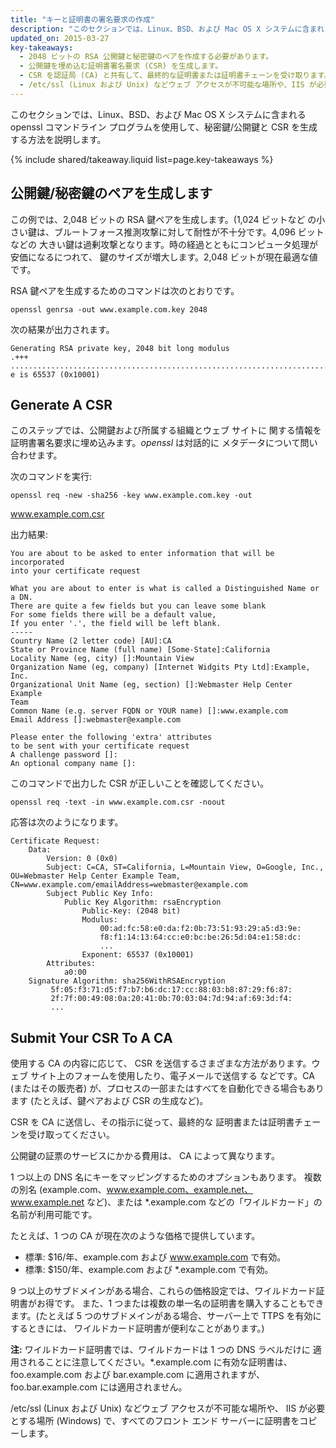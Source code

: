 ```yaml
---
title: "キーと証明書の署名要求の作成"
description: "このセクションでは、Linux、BSD、および Mac OS X システムに含まれる openssl コマンドライン プログラムを使用して、秘密鍵/公開鍵と CSR を生成する方法を説明します。"
updated_on: 2015-03-27
key-takeaways:
  - 2048 ビットの RSA 公開鍵と秘密鍵のペアを作成する必要があります。
  - 公開鍵を埋め込む証明書署名要求 (CSR) を生成します。
  - CSR を認証局 (CA) と共有して、最終的な証明書または証明書チェーンを受け取ります。
  - /etc/ssl (Linux および Unix) などウェブ アクセスが不可能な場所や、IIS が必要とする場所 (Windows) に、最終的な証明書をインストールします。
---
```


<p class="intro">
  このセクションでは、Linux、BSD、および Mac OS X システムに含まれる openssl コマンドライン プログラムを使用して、秘密鍵/公開鍵と CSR を生成する方法を説明します。
</p>

{% include shared/takeaway.liquid list=page.key-takeaways %}



## 公開鍵/秘密鍵のペアを生成します

この例では、2,048 ビットの RSA 鍵ペアを生成します。(1,024 ビットなど
の小さい鍵は、ブルートフォース推測攻撃に対して耐性が不十分です。4,096 ビットなどの
大きい鍵は過剰攻撃となります。時の経過とともにコンピュータ処理が安価になるにつれて、
鍵のサイズが増大します。2,048 ビットが現在最適な値です。

RSA 鍵ペアを生成するためのコマンドは次のとおりです。

    openssl genrsa -out www.example.com.key 2048

次の結果が出力されます。

    Generating RSA private key, 2048 bit long modulus
    .+++
    .......................................................................................+++
    e is 65537 (0x10001)

## Generate A CSR

このステップでは、公開鍵および所属する組織とウェブ サイトに
関する情報を証明書署名要求に埋め込みます。*openssl* は対話的に
メタデータについて問い合わせます。

次のコマンドを実行:

    openssl req -new -sha256 -key www.example.com.key -out
www.example.com.csr

出力結果:

    You are about to be asked to enter information that will be incorporated
    into your certificate request

    What you are about to enter is what is called a Distinguished Name or a DN.
    There are quite a few fields but you can leave some blank
    For some fields there will be a default value,
    If you enter '.', the field will be left blank.
    -----
    Country Name (2 letter code) [AU]:CA
    State or Province Name (full name) [Some-State]:California
    Locality Name (eg, city) []:Mountain View
    Organization Name (eg, company) [Internet Widgits Pty Ltd]:Example, Inc.
    Organizational Unit Name (eg, section) []:Webmaster Help Center Example
    Team
    Common Name (e.g. server FQDN or YOUR name) []:www.example.com
    Email Address []:webmaster@example.com

    Please enter the following 'extra' attributes
    to be sent with your certificate request
    A challenge password []:
    An optional company name []:

このコマンドで出力した CSR が正しいことを確認してください。

    openssl req -text -in www.example.com.csr -noout

応答は次のようになります。

    Certificate Request:
        Data:
            Version: 0 (0x0)
            Subject: C=CA, ST=California, L=Mountain View, O=Google, Inc.,
    OU=Webmaster Help Center Example Team,
    CN=www.example.com/emailAddress=webmaster@example.com
            Subject Public Key Info:
                Public Key Algorithm: rsaEncryption
                    Public-Key: (2048 bit)
                    Modulus:
                        00:ad:fc:58:e0:da:f2:0b:73:51:93:29:a5:d3:9e:
                        f8:f1:14:13:64:cc:e0:bc:be:26:5d:04:e1:58:dc:
                        ...
                    Exponent: 65537 (0x10001)
            Attributes:
                a0:00
        Signature Algorithm: sha256WithRSAEncryption
             5f:05:f3:71:d5:f7:b7:b6:dc:17:cc:88:03:b8:87:29:f6:87:
             2f:7f:00:49:08:0a:20:41:0b:70:03:04:7d:94:af:69:3d:f4:
             ...

## Submit Your CSR To A CA

使用する CA の内容に応じて、
CSR を送信するさまざまな方法があります。ウェブ サイト上のフォームを使用したり、電子メールで送信する
などです。CA (またはその販売者) が、プロセスの一部またはすべてを自動化できる場合もあります
 (たとえば、鍵ペアおよび CSR の生成など)。

CSR を CA に送信し、その指示に従って、最終的な
証明書または証明書チェーンを受け取ってください。

公開鍵の証票のサービスにかかる費用は、
CA によって異なります。

1 つ以上の DNS 名にキーをマッピングするためのオプションもあります。
複数の別名 (example.com、www.example.com、example.net、
www.example.net など)、または \*.example.com などの「ワイルドカード」の名前が利用可能です。

たとえば、1 つの CA が現在次のような価格で提供しています。

* 標準: $16/年、example.com および www.example.com で有効。
* 標準: $150/年、example.com および \*.example.com で有効。

9 つ以上のサブドメインがある場合、これらの価格設定では、ワイルドカード証明書がお得です。
また、1 つまたは複数の単一名の証明書を購入することもできます。(たとえば 
5 つのサブドメインがある場合、サーバー上で TTPS を有効にするときには、
ワイルドカード証明書が便利なことがあります。)

**注:** ワイルドカード証明書では、ワイルドカードは 1 つの DNS ラベルだけに
適用されることに注意してください。\*.example.com に有効な証明書は、
foo.example.com および bar.example.com に適用されますが、foo.bar.example.com には適用されません。

/etc/ssl (Linux および Unix) などウェブ アクセスが不可能な場所や、
IIS が必要とする場所 (Windows) で、すべてのフロント エンド サーバーに証明書をコピーします。

